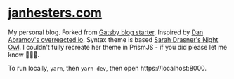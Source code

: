 # [janhesters.com](https://janhesters.com/)

My personal blog. Forked from [Gatsby blog starter](https://github.com/gatsbyjs/gatsby-starter-blog). Inspired by [Dan Abramov's overreacted.io](https://overreacted.io/). Syntax theme is based [Sarah Drasner's Night Owl](https://github.com/sdras/night-owl-vscode-theme/). I couldn't fully recreate her theme in PrismJS - if you did please let me know 🙋🏻‍♂️.

To run locally, `yarn`, then `yarn dev`, then open https://localhost:8000.
